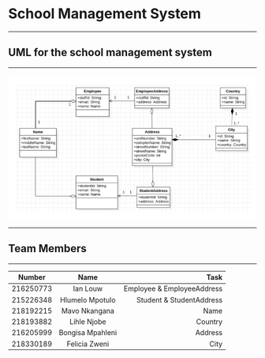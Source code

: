 # School Management System

---

## UML for the school management system

___

![](uml/school_management%20UML.PNG)

___

## Team Members

---

| Number       | Name           | Task |
| ------------- |:-------------:| -----:|
| 216250773      | Ian Louw | Employee & EmployeeAddress |
| 215226348      | Hlumelo Mpotulo      |   Student & StudentAddress |
| 218192215 | Mavo Nkangana    |   Name |
| 218193882 | Lihle Njobe | Country |
| 216205999 | Bongisa Mpahleni | Address |
| 218330189 | Felicia Zweni | City|